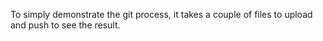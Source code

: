 To simply demonstrate the git process, it takes a couple of files to upload and push to see the result.

